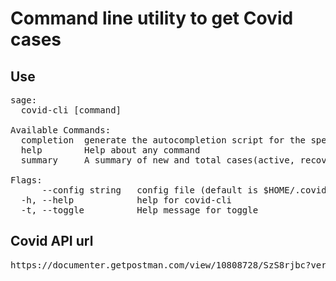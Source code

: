 # Command line utility to get Covid cases

## Use

<pre>
sage:
  covid-cli [command]

Available Commands:
  completion  generate the autocompletion script for the specified shell
  help        Help about any command
  summary     A summary of new and total cases(active, recovered, death) per country name 'covid-cli summary south-africa'

Flags:
      --config string   config file (default is $HOME/.covid-cli.yaml)
  -h, --help            help for covid-cli
  -t, --toggle          Help message for toggle
</pre>

## Covid API url

<pre>https://documenter.getpostman.com/view/10808728/SzS8rjbc?version=latest#c4b075a4-83b2-4a98-9db9-b3be51fa6bef</pre>